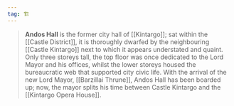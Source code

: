 ```yaml
---
tag: 🏗️
---
```

> **Andos Hall** is the former city hall of [[Kintargo]]; sat within the [[Castle District]], it is thoroughly dwarfed by the neighbouring [[Castle Kintargo]] next to which it appears understated and quaint. Only three storeys tall, the top floor was once dedicated to the Lord Mayor and his offices, whilst the lower storeys housed the bureaucratic web that supported city civic life. With the arrival of the new Lord Mayor, [[Barzillai Thrune]], Andos Hall has been boarded up; now, the mayor splits his time between Castle Kintargo and the [[Kintargo Opera House]].








